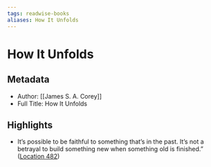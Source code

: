 ```yaml
---
tags: readwise-books
aliases: How It Unfolds
---
```

# How It Unfolds

## Metadata
- Author: [[James S. A. Corey]]
- Full Title: How It Unfolds

## Highlights
- It’s possible to be faithful to something that’s in the past. It’s not a betrayal to build something new when something old is finished.” ([Location 482](https://readwise.io/to_kindle?action=open&asin=B0C4R4V6KN&location=482))
